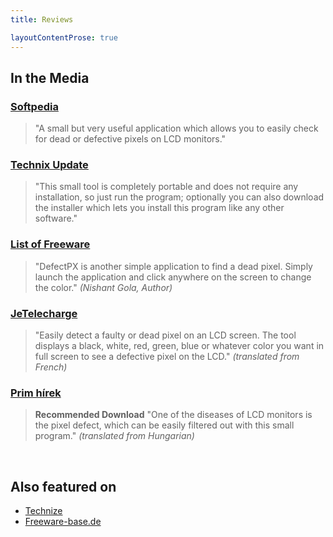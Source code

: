 ```yaml
---
title: Reviews

layoutContentProse: true
---
```


## In the Media

### [Softpedia](https://www.softpedia.com/get/Desktop-Enhancements/Other-Desktop-Enhancements/DefectPX.shtml)

> "A small but very useful application which allows you to easily check for dead or defective pixels on LCD monitors."

### [Technix Update](https://www.technixupdate.com/defectpx-find-detect-and-fix-dead-pixel-on-lcd-monitor/)

> "This small tool is completely portable and does not require any installation, so just run the program; optionally you can also download the installer which lets you install this program like any other software."

### [List of Freeware](https://listoffreeware.com/free-dead-pixel-test-software-windows/)

> "DefectPX is another simple application to find a dead pixel. Simply launch the application and click anywhere on the screen to change the color." *(Nishant Gola, Author)*

### [JeTelecharge](https://www.jetelecharge.com/Utilitaires/2966.php)

> "Easily detect a faulty or dead pixel on an LCD screen. The tool displays a black, white, red, green, blue or whatever color you want in full screen to see a defective pixel on the LCD." *(translated from French)*

### [Prim hírek](http://hirek.prim.hu/cikk/74344/)

> **Recommended Download** "One of the diseases of LCD monitors is the pixel defect, which can be easily filtered out with this small program." *(translated from Hungarian)*

<br>

## Also featured on

* [Technize](https://www.technize.info/3-ways-to-test-your-lcd-monitor-for-defective-pixels/)
* [Freeware-base.de](https://www.freeware-base.de/freeware-zeige-details-23209-DefectPX.html)